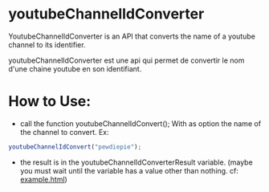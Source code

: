 # youtubeChannelIdConverter
YoutubeChannelIdConverter is an API that converts the name of a youtube channel to its identifier.

youtubeChannelIdConverter est une api qui permet de convertir le nom d'une chaine youtube en son identifiant.

# How to Use:

* call the function youtubeChannelIdConvert(); With as option the name of the channel to convert. Ex: 
```javascript
youtubeChannelIdConvert("pewdiepie");
```
* the result is in the youtubeChannelIdConverterResult variable. (maybe you must wait until the variable has a value other than nothing. cf: [example.html](http://github.com/antoineraulin/youtubeChannelIdConverter/blob/master/example.html))
